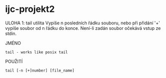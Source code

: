 # ijc-projekt2

ULOHA 1: tail utilita
Vypíše n posledních řádku souboru, nebo při přidání '+' vypíše soubor od n řádku do konce. Není-li zadán soubor očekává vstup ze stdin.

JMÉNO

    tail - works like posix tail

POUŽITÍ

    tail [-n [+]number] [file_name] 




